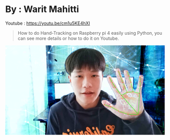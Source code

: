 # By : Warit Mahitti

Youtube : https://youtu.be/cm1u5KE4hXI

>How to do Hand-Tracking on Raspberry pi 4 easily using Python, you can see more details or how to do it on Youtube.

![This is an image](https://github.com/JameWM/Hand-Tracking-RasPI4/blob/main/IMG.png)
